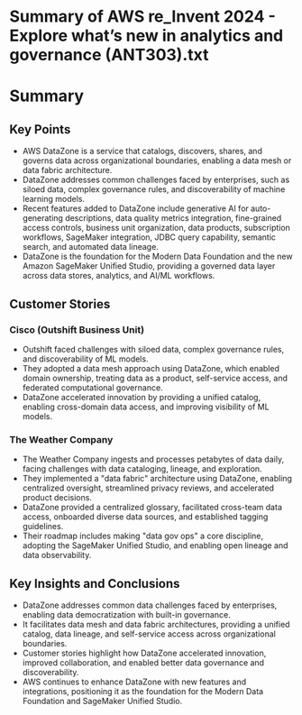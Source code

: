 # Summary of AWS re_Invent 2024 - Explore what’s new in analytics and governance (ANT303).txt

# Summary

## Key Points

- AWS DataZone is a service that catalogs, discovers, shares, and governs data across organizational boundaries, enabling a data mesh or data fabric architecture.
- DataZone addresses common challenges faced by enterprises, such as siloed data, complex governance rules, and discoverability of machine learning models.
- Recent features added to DataZone include generative AI for auto-generating descriptions, data quality metrics integration, fine-grained access controls, business unit organization, data products, subscription workflows, SageMaker integration, JDBC query capability, semantic search, and automated data lineage.
- DataZone is the foundation for the Modern Data Foundation and the new Amazon SageMaker Unified Studio, providing a governed data layer across data stores, analytics, and AI/ML workflows.

## Customer Stories

### Cisco (Outshift Business Unit)

- Outshift faced challenges with siloed data, complex governance rules, and discoverability of ML models.
- They adopted a data mesh approach using DataZone, which enabled domain ownership, treating data as a product, self-service access, and federated computational governance.
- DataZone accelerated innovation by providing a unified catalog, enabling cross-domain data access, and improving visibility of ML models.

### The Weather Company

- The Weather Company ingests and processes petabytes of data daily, facing challenges with data cataloging, lineage, and exploration.
- They implemented a "data fabric" architecture using DataZone, enabling centralized oversight, streamlined privacy reviews, and accelerated product decisions.
- DataZone provided a centralized glossary, facilitated cross-team data access, onboarded diverse data sources, and established tagging guidelines.
- Their roadmap includes making "data gov ops" a core discipline, adopting the SageMaker Unified Studio, and enabling open lineage and data observability.

## Key Insights and Conclusions

- DataZone addresses common data challenges faced by enterprises, enabling data democratization with built-in governance.
- It facilitates data mesh and data fabric architectures, providing a unified catalog, data lineage, and self-service access across organizational boundaries.
- Customer stories highlight how DataZone accelerated innovation, improved collaboration, and enabled better data governance and discoverability.
- AWS continues to enhance DataZone with new features and integrations, positioning it as the foundation for the Modern Data Foundation and SageMaker Unified Studio.
